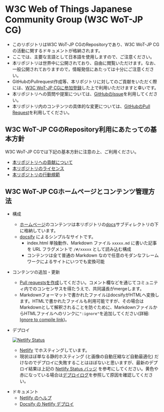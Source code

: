 # W3C Web of Things Japanese Community Group (W3C WoT-JP CG)
* このリポジトリはW3C WoT-JP CGのRepositoryであり、W3C WoT-JP CGの活動に関するドキュメントが格納されます。
* ここでは、主要な言語として日本語を使用しますので、ご注意ください。
* 本リポジトリは世界中に公開されており、自由に閲覧いただけます。なお、一般公開されておりますので，情報発信にあたっては十分にご注意ください。
* GitHubのPullrequest作成等、本リポジトリに対してのご貢献をいただく際には、[W3C WoT-JP CGに参加登録](https://www.w3.org/community/wot-jp/join)した上で利用いただけますと幸いです。
* 本リポジトリへの質問や提案については、[GitHubのIssue](https://github.com/w3c/wot-jp-cg/issues)を利用してください。
* 本リポジトリ内のコンテンツの具体的な変更については、[GitHubのPull Request](https://github.com/w3c/wot-jp-cg/pulls)を利用してください。

## W3C WoT-JP CGのRepository利用にあたっての基本方針
W3C WoT-JP CGでは下記の基本方針に注意の上、ご利用ください。
* [本リポジトリへの貢献について](https://github.com/w3c/wot-jp-cg/blob/main/CONTRIBUTING.md)
* [本リポジトリのライセンス](https://github.com/w3c/wot-jp-cg/blob/main/LICENSE.md)
* [本リポジトリの行動規範](https://github.com/w3c/wot-jp-cg/blob/main/CODE_OF_CONDUCT.md)

## W3C WoT-JP CGホームページとコンテンツ管理方法
* 構成
  - [ホームページ](https://wot-jp-cg.netlify.app)のコンテンツは本リポジトリの[docs](https://github.com/w3c/wot-jp-cg/tree/main/docs)サブディレクトリの下に格納しています。
  - [docsify](https://docsify.js.org/) によるシンプルなサイトです。
    - index.html 単独動作、Markdown ファイル `xxxxx.md` に書いた記事を URL フラグメントで `/#/xxxxx` として読み込む構成
    - コンテンツは全て普通の Markdown なので任意のモダンなフレームワークによるサイトにいつでも変換可能
* コンテンツの追加・更新
  - [Pull requestsを作成](https://github.com/w3c/wot-jp-cg/pulls)してください。コメント欄などを通じてコミュニティ内でのコンセンサスを得たうえで、共同議長がmergeします。
  - Markdownフォーマットで書かれたファイルはdocsifyがHTMLへ変換します。HTMLで書かれたファイルも利用可能ですが、その場合はMarkdownとして解釈されることを防ぐために、MarkdownファイルからHTMLファイルへのリンクに`":ignore"`を追加してください(詳細: [Ignore to compile link](https://docsify.js.org/#/helpers?id=ignore-to-compile-link))。
* デプロイ

  [![Netlify Status](https://api.netlify.com/api/v1/badges/090e30aa-c5c9-417a-8fc5-d03540d3ff68/deploy-status)](https://app.netlify.com/sites/wot-jp-cg/deploys)
  - [Netlify](https://www.netlify.com/) でホスティングしています。
  - 現状ほぼ単なる静的ホスティング (と画像の自動圧縮など自動最適化) だけなのでデプロイに失敗することはほぼないと思いますが、最新のデプロイ結果は上記の [Netlify Status バッジ](https://docs.netlify.com/monitor-sites/status-badges/) を参考にしてください。黄色や赤になっている場合は[デプロイログ](https://app.netlify.com/sites/wot-jp-cg/deploys)を参照して原因を確認してください。
- ドキュメント
  - [Netlify のヘルプ](https://docs.netlify.com/#we-re-here-to-help)
  - [Docsify の Netlify デプロイ](https://docsify.js.org/#/deploy?id=netlify)
